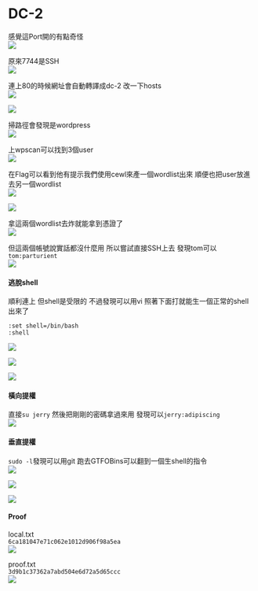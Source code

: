 # DC-2  
  
感覺這Port開的有點奇怪  
![](images/OOwcJaj.png)  
  
原來7744是SSH  
![](images/uDiPlNc.png)  
  
連上80的時候網址會自動轉譯成dc-2 改一下hosts  
![](images/9d3rSas.png)  
  
![](images/c9aVeqh.png)  
  
掃路徑會發現是wordpress  
![](images/QskXVOK.png)  
  
上wpscan可以找到3個user  
![](images/vPfABsH.png)  
  
在Flag可以看到他有提示我們使用cewl來產一個wordlist出來 順便也把user放進去另一個wordlist  
![](images/MArjgfm.png)  
  
![](images/QlmOnEP.png)  
  
拿這兩個wordlist去炸就能拿到憑證了  
![](images/gbwvJUx.png)  
  
但這兩個帳號說實話都沒什麼用 所以嘗試直接SSH上去 發現tom可以`tom:parturient`  
![](images/JglCgRr.png)  
  
#### 逃脫shell  
  
順利連上 但shell是受限的 不過發現可以用vi 照著下面打就能生一個正常的shell出來了  
```  
:set shell=/bin/bash  
:shell  
```  
![](images/eHC5fCI.png)  
  
![](images/I8ly9NT.png)  
  
![](images/nYXKNQ4.png)  
  
#### 橫向提權  
  
直接`su jerry` 然後把剛剛的密碼拿過來用 發現可以`jerry:adipiscing`  
![](images/1ncKfYc.png)  
  
#### 垂直提權  
  
`sudo -l`發現可以用git 跑去GTFOBins可以翻到一個生shell的指令  
![](images/z5d98dM.png)  
  
![](images/EG6rSWh.png)  
  
![](images/7G5sEYP.png)  
  
#### Proof  
  
local.txt  
`6ca181047e71c062e1012d906f98a5ea`  
![](images/Y4fz1JD.png)  
  
proof.txt  
`3d9b1c37362a7abd504e6d72a5d65ccc`  
![](images/Y2iU6Uo.png)